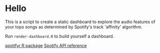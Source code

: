 # Hello

This is a script to create a static dashboard to explore the audio features of your tops songs as determined by Spotify's track 'affinity' algorithm.

Run `render-dashboard.R` to build yourself a dashboard.

[spotifyr R package](https://www.rcharlie.com/spotifyr/index.html)
[Spotify API reference](https://developer.spotify.com/documentation/web-api/reference/)

